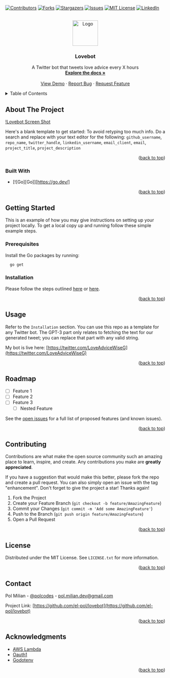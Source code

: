 <!-- Improved compatibility of back to top link: See: https://github.com/othneildrew/Best-README-Template/pull/73 -->
<a name="readme-top"></a>
<!--
*** Thanks for checking out the Best-README-Template. If you have a suggestion
*** that would make this better, please fork the repo and create a pull request
*** or simply open an issue with the tag "enhancement".
*** Don't forget to give the project a star!
*** Thanks again! Now go create something AMAZING! :D
-->



<!-- PROJECT SHIELDS -->
<!--
*** I'm using markdown "reference style" links for readability.
*** Reference links are enclosed in brackets [ ] instead of parentheses ( ).
*** See the bottom of this document for the declaration of the reference variables
*** for contributors-url, forks-url, etc. This is an optional, concise syntax you may use.
*** https://www.markdownguide.org/basic-syntax/#reference-style-links
-->
[![Contributors][contributors-shield]][contributors-url]
[![Forks][forks-shield]][forks-url]
[![Stargazers][stars-shield]][stars-url]
[![Issues][issues-shield]][issues-url]
[![MIT License][license-shield]][license-url]
[![LinkedIn][linkedin-shield]][linkedin-url]



<!-- PROJECT LOGO -->
<br />
<div align="center">
  <a href="https://github.com/el-pol/lovebot">
    <img src="images/logo.png" alt="Logo" width="80" height="80">
  </a>

<h3 align="center">Lovebot</h3>

  <p align="center">
    A Twitter bot that tweets love advice every X hours
    <br />
    <a href="https://github.com/el-pol/lovebot"><strong>Explore the docs »</strong></a>
    <br />
    <br />
    <a href="https://twitter.com/loveadvicewiseg">View Demo</a>
    ·
    <a href="https://github.com/el-pol/lovebot/issues">Report Bug</a>
    ·
    <a href="https://github.com/el-pol/lovebot/issues">Request Feature</a>
  </p>
</div>



<!-- TABLE OF CONTENTS -->
<details>
  <summary>Table of Contents</summary>
  <ol>
    <li>
      <a href="#about-the-project">About The Project</a>
      <ul>
        <li><a href="#built-with">Built With</a></li>
      </ul>
    </li>
    <li>
      <a href="#getting-started">Getting Started</a>
      <ul>
        <li><a href="#prerequisites">Prerequisites</a></li>
        <li><a href="#installation">Installation</a></li>
      </ul>
    </li>
    <li><a href="#usage">Usage</a></li>
    <li><a href="#roadmap">Roadmap</a></li>
    <li><a href="#contributing">Contributing</a></li>
    <li><a href="#license">License</a></li>
    <li><a href="#contact">Contact</a></li>
    <li><a href="#acknowledgments">Acknowledgments</a></li>
  </ol>
</details>



<!-- ABOUT THE PROJECT -->
## About The Project

[!Lovebot Screen Shot](https://www.polmilian.dev/lovebot_twitter.png)

Here's a blank template to get started: To avoid retyping too much info. Do a search and replace with your text editor for the following: `github_username`, `repo_name`, `twitter_handle`, `linkedin_username`, `email_client`, `email`, `project_title`, `project_description`

<p align="right">(<a href="#readme-top">back to top</a>)</p>



### Built With

* [![Go][Go]][https://go.dev/]

<p align="right">(<a href="#readme-top">back to top</a>)</p>



<!-- GETTING STARTED -->
## Getting Started

This is an example of how you may give instructions on setting up your project locally.
To get a local copy up and running follow these simple example steps.

### Prerequisites

Install the Go packages by running:
```sh
  go get
```

### Installation

Please follow the steps outlined [here](https://dev.to/elpol/building-a-twitter-bot-with-go-and-gpt-3-57m7) or [here](https://www.polmilian.dev/posts/building-a-twitter-bot-with-go).

<p align="right">(<a href="#readme-top">back to top</a>)</p>



<!-- USAGE EXAMPLES -->
## Usage

Refer to the `Installation` section. You can use this repo as a template for any Twitter bot. The GPT-3 part only relates to fetching the text for our generated tweet; you can replace that part with any valid string.

My bot is live here: [https://twitter.com/LoveAdviceWiseG](https://twitter.com/LoveAdviceWiseG)

<p align="right">(<a href="#readme-top">back to top</a>)</p>



<!-- ROADMAP -->
## Roadmap

- [ ] Feature 1
- [ ] Feature 2
- [ ] Feature 3
    - [ ] Nested Feature

See the [open issues](https://github.com/el-pol/lovebot/issues) for a full list of proposed features (and known issues).

<p align="right">(<a href="#readme-top">back to top</a>)</p>



<!-- CONTRIBUTING -->
## Contributing

Contributions are what make the open source community such an amazing place to learn, inspire, and create. Any contributions you make are **greatly appreciated**.

If you have a suggestion that would make this better, please fork the repo and create a pull request. You can also simply open an issue with the tag "enhancement".
Don't forget to give the project a star! Thanks again!

1. Fork the Project
2. Create your Feature Branch (`git checkout -b feature/AmazingFeature`)
3. Commit your Changes (`git commit -m 'Add some AmazingFeature'`)
4. Push to the Branch (`git push origin feature/AmazingFeature`)
5. Open a Pull Request

<p align="right">(<a href="#readme-top">back to top</a>)</p>



<!-- LICENSE -->
## License

Distributed under the MIT License. See `LICENSE.txt` for more information.

<p align="right">(<a href="#readme-top">back to top</a>)</p>



<!-- CONTACT -->
## Contact

Pol Milian - [@polcodes](https://twitter.com/polcodes) - pol.milian.dev@gmail.com

Project Link: [https://github.com/el-pol/lovebot](https://github.com/el-pol/lovebot)

<p align="right">(<a href="#readme-top">back to top</a>)</p>



<!-- ACKNOWLEDGMENTS -->
## Acknowledgments

* [AWS Lambda](https://pkg.go.dev/github.com/aws/aws-lambda-go@v1.36.0)
* [Oauth1](https://pkg.go.dev/github.com/dghubble/oauth1@v0.7.2)
* [Godotenv](https://pkg.go.dev/github.com/joho/godotenv@v1.4.0)

<p align="right">(<a href="#readme-top">back to top</a>)</p>



<!-- MARKDOWN LINKS & IMAGES -->
<!-- https://www.markdownguide.org/basic-syntax/#reference-style-links -->
[contributors-shield]: https://img.shields.io/github/contributors/el-pol/lovebot.svg?style=for-the-badge
[contributors-url]: https://github.com/el-pol/lovebot/graphs/contributors
[forks-shield]: https://img.shields.io/github/forks/el-pol/lovebot.svg?style=for-the-badge
[forks-url]: https://github.com/el-pol/lovebot/network/members
[stars-shield]: https://img.shields.io/github/stars/el-pol/lovebot.svg?style=for-the-badge
[stars-url]: https://github.com/el-pol/lovebot/stargazers
[issues-shield]: https://img.shields.io/github/issues/el-pol/lovebot.svg?style=for-the-badge
[issues-url]: https://github.com/el-pol/lovebot/issues
[license-shield]: https://img.shields.io/github/license/el-pol/lovebot.svg?style=for-the-badge
[license-url]: https://github.com/el-pol/lovebot/blob/master/LICENSE.txt
[linkedin-shield]: https://img.shields.io/badge/-LinkedIn-black.svg?style=for-the-badge&logo=linkedin&colorB=555
[linkedin-url]: https://www.linkedin.com/in/pol-milian/
[product-screenshot]: https://www.polmilian.dev/lovebot_twitter.png
